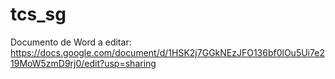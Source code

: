 # tcs_sg

Documento de Word a editar: https://docs.google.com/document/d/1HSK2j7GGkNEzJFO136bf0lOu5Ui7e219MoW5zmD9rj0/edit?usp=sharing
